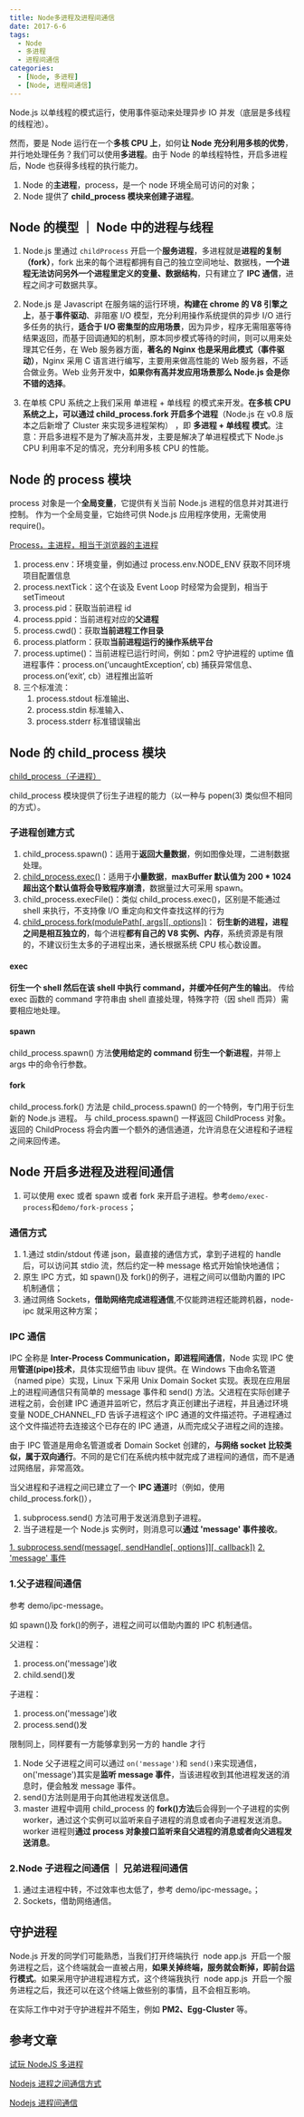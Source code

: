 ```yaml
---
title: Node多进程及进程间通信
date: 2017-6-6
tags:
  - Node
  - 多进程
  - 进程间通信
categories:
  - [Node, 多进程]
  - [Node, 进程间通信]
---
```


Node.js 以单线程的模式运行，使用事件驱动来处理异步 IO 并发（底层是多线程的线程池）。

然而，要是 Node 运行在一个**多核 CPU 上**，如何**让 Node 充分利用多核的优势**，并行地处理任务？我们可以使用**多进程**。由于 Node 的单线程特性，开启多进程后，Node 也获得多线程的执行能力。

1. Node 的**主进程**，process，是一个 node 环境全局可访问的对象；
2. Node 提供了 **child_process 模块来创建子进程**。

## Node 的模型 ｜ Node 中的进程与线程

1. Node.js 里通过 `childProcess` 开启一个**服务进程**，多进程就是**进程的复制（fork）**，fork 出来的每个进程都拥有自己的独立空间地址、数据栈，**一个进程无法访问另外一个进程里定义的变量、数据结构**，只有建立了 **IPC 通信**，进程之间才可数据共享。

2. Node.js 是 Javascript 在服务端的运行环境，**构建在 chrome 的 V8 引擎之上**，基于**事件驱动**、非阻塞 I/O 模型，充分利用操作系统提供的异步 I/O 进行多任务的执行，**适合于 I/O 密集型的应用场景**，因为异步，程序无需阻塞等待结果返回，而基于回调通知的机制，原本同步模式等待的时间，则可以用来处理其它任务，在 Web 服务器方面，**著名的 Nginx 也是采用此模式（事件驱动）**，Nginx 采用 C 语言进行编写，主要用来做高性能的 Web 服务器，不适合做业务。Web 业务开发中，**如果你有高并发应用场景那么 Node.js 会是你不错的选择**。

3. 在单核 CPU 系统之上我们采用 单进程 + 单线程 的模式来开发。**在多核 CPU 系统之上，可以通过 child_process.fork 开启多个进程**（Node.js 在 v0.8 版本之后新增了 Cluster 来实现多进程架构） ，即 **多进程 + 单线程 模式**。注意：开启多进程不是为了解决高并发，主要是解决了单进程模式下 Node.js CPU 利用率不足的情况，充分利用多核 CPU 的性能。

## Node 的 process 模块

process 对象是一个**全局变量**，它提供有关当前 Node.js 进程的信息并对其进行控制。 作为一个全局变量，它始终可供 Node.js 应用程序使用，无需使用 require()。

[Process，主进程，相当于浏览器的主进程](http://nodejs.cn/api/process.html)

1. process.env：环境变量，例如通过 process.env.NODE_ENV 获取不同环境项目配置信息
2. process.nextTick：这个在谈及 Event Loop 时经常为会提到，相当于 setTimeout
3. process.pid：获取当前进程 id
4. process.ppid：当前进程对应的**父进程**
5. process.cwd()：获取**当前进程工作目录**
6. process.platform：获取**当前进程运行的操作系统平台**
7. process.uptime()：当前进程已运行时间，例如：pm2 守护进程的 uptime 值
   进程事件：process.on(‘uncaughtException’, cb) 捕获异常信息、process.on(‘exit’, cb）进程推出监听
8. 三个标准流：
   1. process.stdout 标准输出、
   2. process.stdin 标准输入、
   3. process.stderr 标准错误输出

## Node 的 child_process 模块

[child_process（子进程）](http://nodejs.cn/api/child_process.html)

child_process 模块提供了衍生子进程的能力（以一种与 popen(3) 类似但不相同的方式）。

### 子进程创建方式

1. child_process.spawn()：适用于**返回大量数据**，例如图像处理，二进制数据处理。
2. [child_process.exec()](http://nodejs.cn/api/child_process.html#child_process_child_process_exec_command_options_callback)：适用于**小量数据**，**maxBuffer 默认值为 200 \* 1024 超出这个默认值将会导致程序崩溃**，数据量过大可采用 spawn。
3. child_process.execFile()：类似 child_process.exec()，区别是不能通过 shell 来执行，不支持像 I/O 重定向和文件查找这样的行为
4. [child_process.fork(modulePath[, args][, options])](http://nodejs.cn/api/child_process.html#child_process_child_process_fork_modulepath_args_options)： **衍生新的进程，进程之间是相互独立的**，每个进程**都有自己的 V8 实例、内存**，系统资源是有限的，不建议衍生太多的子进程出来，通长根据系统 CPU 核心数设置。

#### exec

**衍生一个 shell 然后在该 shell 中执行 command，并缓冲任何产生的输出**。 传给 exec 函数的 command 字符串由 shell 直接处理，特殊字符（因 shell 而异）需要相应地处理。

#### spawn

child_process.spawn() 方法**使用给定的 command 衍生一个新进程**，并带上 args 中的命令行参数。

#### fork

child_process.fork() 方法是 child_process.spawn() 的一个特例，专门用于衍生新的 Node.js 进程。 与 child_process.spawn() 一样返回 ChildProcess 对象。 返回的 ChildProcess 将会内置一个额外的通信通道，允许消息在父进程和子进程之间来回传递。

## Node 开启多进程及进程间通信

1. 可以使用 exec 或者 spawn 或者 fork 来开启子进程。参考`demo/exec-process`和`demo/fork-process`；

### 通信方式

1. 1.通过 stdin/stdout 传递 json，最直接的通信方式，拿到子进程的 handle 后，可以访问其 stdio 流，然后约定一种 message 格式开始愉快地通信；
2. 原生 IPC 方式，如 spawn()及 fork()的例子，进程之间可以借助内置的 IPC 机制通信；
3. 通过网络 Sockets，**借助网络完成进程通信**,不仅能跨进程还能跨机器，node-ipc 就采用这种方案；

### IPC 通信

IPC 全称是 **Inter-Process Communication，即进程间通信**，Node 实现 IPC 使用**管道(pipe)技术**，具体实现细节由 libuv 提供。在 Windows 下由命名管道（named pipe）实现，Linux 下采用 Unix Domain Socket 实现。表现在应用层上的进程间通信只有简单的 message 事件和 send() 方法。父进程在实际创建子进程之前，会创建 IPC 通道并监听它，然后才真正创建出子进程，并且通过环境变量 NODE_CHANNEL_FD 告诉子进程这个 IPC 通道的文件描述符。子进程通过这个文件描述符去连接这个已存在的 IPC 通道，从而完成父子进程之间的连接。

由于 IPC 管道是用命名管道或者 Domain Socket 创建的，**与网络 socket 比较类似，属于双向通行**。不同的是它们在系统内核中就完成了进程间的通信，而不是通过网络层，非常高效。

当父进程和子进程之间已建立了一个 **IPC 通道**时（例如，使用 child_process.fork()），

1. subprocess.send() 方法可用于发送消息到子进程。
2. 当子进程是一个 Node.js 实例时，则消息可以**通过 'message' 事件接收**。

[1. subprocess.send(message[, sendHandle[, options]][, callback])](http://nodejs.cn/api/child_process.html#child_process_subprocess_send_message_sendhandle_options_callback)
[2. 'message' 事件](http://nodejs.cn/api/child_process.html#child_process_event_message)

### 1.父子进程间通信

参考 demo/ipc-message。

如 spawn()及 fork()的例子，进程之间可以借助内置的 IPC 机制通信。

父进程：

1. process.on('message')收
2. child.send()发

子进程：

1. process.on('message')收
2. process.send()发

限制同上，同样要有一方能够拿到另一方的 handle 才行

1. Node 父子进程之间可以通过 `on('message')`和 `send()`来实现通信，on('message')其实是**监听 message 事件**，当该进程收到其他进程发送的消息时，便会触发 message 事件。
2. send()方法则是用于向其他进程发送信息。
3. master 进程中调用 child_process 的 **fork()方法**后会得到一个子进程的实例 worker，通过这个实例可以监听来自子进程的消息或者向子进程发送消息。worker 进程则**通过 process 对象接口监听来自父进程的消息或者向父进程发送消息**。

### 2.Node 子进程之间通信 ｜ 兄弟进程间通信

1. 通过主进程中转，不过效率也太低了，参考 demo/ipc-message。；
2. Sockets，借助网络通信。

## 守护进程

Node.js 开发的同学们可能熟悉，当我们打开终端执行  node app.js  开启一个服务进程之后，这个终端就会一直被占用，**如果关掉终端，服务就会断掉，即前台运行模式**。如果采用守护进程进程方式，这个终端我执行  node app.js  开启一个服务进程之后，我还可以在这个终端上做些别的事情，且不会相互影响。

在实际工作中对于守护进程并不陌生，例如 **PM2、Egg-Cluster** 等。

## 参考文章

[试玩 NodeJS 多进程](https://blog.csdn.net/hongchh/article/details/79898816)

[Nodejs 进程之间通信方式](https://www.jianshu.com/p/4e5007b55117)

[Nodejs 进程间通信](http://www.ayqy.net/blog/nodejs%E8%BF%9B%E7%A8%8B%E9%97%B4%E9%80%9A%E4%BF%A1/)

